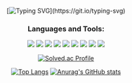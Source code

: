 <!-- hi my name is yerin kim-->
<div align="center">
  
  [![Typing SVG](https://readme-typing-svg.demolab.com?font=Fira+Code&weight=600&size=30&pause=1000&color=CB6FFF&center=true&vCenter=true&multiline=true&width=500&lines=Hi%F0%9F%91%8B%2C+My+name+is+Yerin+Kim.)](https://git.io/typing-svg)
</div>

<div align="center">
  <h3>Languages and Tools:</h3>
  <img src="https://img.shields.io/badge/JAVA-007396?style=for-the-badge&logo=Java&logoColor=white">
  <img src="https://img.shields.io/badge/Kotlin-7F52FF?style=for-the-badge&logo=Kotlin&logoColor=white">
  <img src="https://img.shields.io/badge/Firebase-FFCA28?style=for-the-badge&logo=Firebase&logoColor=white">
  <img src="https://img.shields.io/badge/MySQL-4479A1?style=for-the-badge&logo=MySQL&logoColor=white">
  <img src="https://img.shields.io/badge/Gradle-02303A?style=for-the-badge&logo=Gradle&logoColor=white">
  <img src="https://img.shields.io/badge/GitHub-181717?style=for-the-badge&logo=GitHub&logoColor=white">
  <img src="https://img.shields.io/badge/Notion-000000?style=for-the-badge&logo=Notion&logoColor=white">
  <img src="https://img.shields.io/badge/Android Studio-3DDC84?style=for-the-badge&logo=Android Studio&logoColor=white">
  <img src="https://img.shields.io/badge/IntelliJ IDEA-000000?style=for-the-badge&logo=IntelliJ IDEA&logoColor=white">
  
</div>

<div align="center">
  
  [![Solved.ac Profile](http://mazassumnida.wtf/api/v2/generate_badge?boj=yerenkim)](https://solved.ac/yerenkim/)
</div>

<div align="center">
  
   [![Top Langs](https://github-readme-stats.vercel.app/api/top-langs/?username=Wise-99&hide=css,python)](https://github.com/Wise-99/github-readme-stats) [![Anurag's GitHub stats](https://github-readme-stats.vercel.app/api?username=Wise-99)](https://github.com/Wise-99/github-readme-stats)
  
</div>
